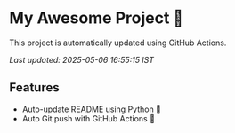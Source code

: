# My Awesome Project 🚀

This project is automatically updated using GitHub Actions.

_Last updated: 2025-05-06 16:55:15 IST_

## Features
- Auto-update README using Python 🐍
- Auto Git push with GitHub Actions 🤖
